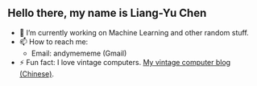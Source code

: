 ## Hello there, my name is Liang-Yu Chen

- 🔭 I’m currently working on Machine Learning and other random stuff.
- 📫 How to reach me:
  - Email: andymememe (Gmail)
- ⚡ Fun fact: I love vintage computers. [My vintage computer blog (Chinese)](https://forgottech.wordpress.com/).
